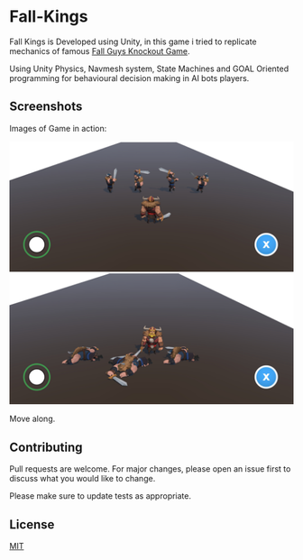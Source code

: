 # Fall-Kings
Fall Kings is Developed using Unity, in this game i tried to replicate mechanics of famous [Fall Guys Knockout Game](https://www.nintendo.com/games/detail/fall-guys-ultimate-knockout-switch).

Using Unity Physics, Navmesh system, State Machines and GOAL Oriented programming for behavioural decision making in AI bots players.


## Screenshots 
Images of Game in action:

![Image1](https://github.com/aryan-jadon/Fall-Kings/blob/main/image-1.jpg)
![Image2](https://github.com/aryan-jadon/Fall-Kings/blob/main/image-2.jpg)

Move along.

## Contributing
Pull requests are welcome. For major changes, please open an issue first to discuss what you would like to change.

Please make sure to update tests as appropriate.

## License
[MIT](https://choosealicense.com/licenses/mit/)
